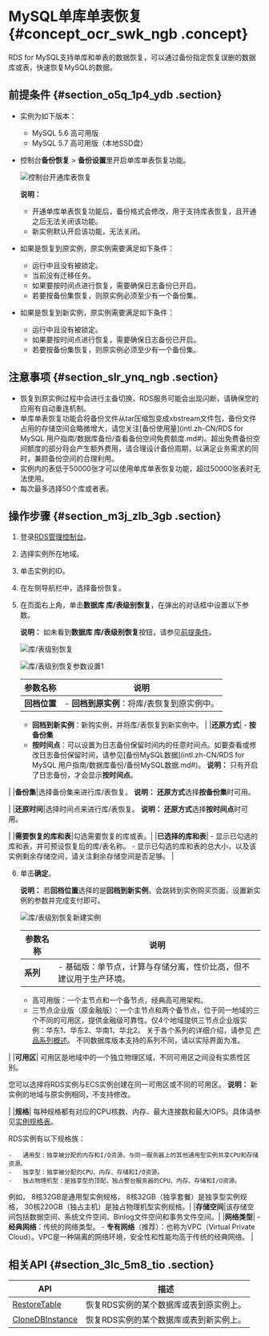 # MySQL单库单表恢复 {#concept_ocr_swk_ngb .concept}

RDS for MySQL支持单库和单表的数据恢复，可以通过备份指定恢复误删的数据库或表，快速恢复MySQL的数据。

## 前提条件 {#section_o5q_1p4_ydb .section}

-   实例为如下版本：
    -   MySQL 5.6 高可用版
    -   MySQL 5.7 高可用版（本地SSD盘）
-   控制台**备份恢复** \> **备份设置**里开启单库单表恢复功能。

    ![控制台开通库表恢复](http://static-aliyun-doc.oss-cn-hangzhou.aliyuncs.com/assets/img/115355/156877357044546_zh-CN.png)

    **说明：** 

    -   开通单库单表恢复功能后，备份格式会修改，用于支持库表恢复，且开通之后无法关闭该功能。
    -   新实例默认开启该功能，无法关闭。
-   如果是恢复到原实例，原实例需要满足如下条件：
    -   运行中且没有被锁定。
    -   当前没有迁移任务。
    -   如果要按时间点进行恢复，需要确保日志备份已开启。
    -   若要按备份集恢复，则原实例必须至少有一个备份集。
-   如果是恢复到新实例，原实例需要满足如下条件：
    -   运行中且没有被锁定。
    -   如果要按时间点进行恢复，需要确保日志备份已开启。
    -   若要按备份集恢复，则原实例必须至少有一个备份集。

## 注意事项 {#section_slr_ynq_ngb .section}

-   恢复到原实例过程中会进行主备切换，RDS服务可能会出现闪断，请确保您的应用有自动重连机制。
-   单库单表恢复功能会将备份文件从tar压缩包变成xbstream文件包，备份文件占用的存储空间会略微增大，请您关注[备份使用量](intl.zh-CN/RDS for MySQL 用户指南/数据库备份/查看备份空间免费额度.md#)。超出免费备份空间额度的部分将会产生额外费用，请合理设计备份周期，以满足业务需求的同时，兼顾备份空间的合理利用。
-   实例内的表低于50000张才可以使用单库单表恢复功能，超过50000张表时无法使用。
-   每次最多选择50个库或者表。

## 操作步骤 {#section_m3j_zlb_3gb .section}

1.  登录[RDS管理控制台](https://rds.console.aliyun.com/)。
2.  选择实例所在地域。
3.  单击实例的ID。
4.  在左侧导航栏中，选择备份恢复。
5.  在页面右上角，单击**数据库 库/表级别恢复**，在弹出的对话框中设置以下参数。

    **说明：** 如未看到**数据库 库/表级别恢复**按钮，请参见[前提条件](#)。

    ![库/表级别恢复](http://static-aliyun-doc.oss-cn-hangzhou.aliyuncs.com/assets/img/115355/156877357037783_zh-CN.png)

    ![库/表级别恢复参数设置1](http://static-aliyun-doc.oss-cn-hangzhou.aliyuncs.com/assets/img/115355/156877357037784_zh-CN.png)

    |参数名称|说明|
    |----|--|
    |**回档位置**|     -   **回档到原实例**：将库/表恢复到原实例中。
    -   **回档到新实例**：新购实例，并将库/表恢复到新实例中。
 |
    |**还原方式**|     -   **按备份集**
    -   **按时间点**：可以设置为日志备份保留时间内的任意时间点。如要查看或修改日志备份保留时间，请参见[备份MySQL数据](intl.zh-CN/RDS for MySQL 用户指南/数据库备份/备份MySQL数据.md#)。
 **说明：** 只有开启了日志备份，才会显示**按时间点**。

 |
    |**备份集**|选择备份集来进行库/表恢复。 **说明：** **还原方式**选择**按备份集**时可用。

 |
    |**还原时间**|选择时间点来进行库/表恢复。 **说明：** **还原方式**选择**按时间点**时可用。

 |
    |**需要恢复的库和表**|勾选需要恢复的库或表。|
    |**已选择的库和表**|     -   显示已勾选的库和表，并可预设恢复后的库/表名称。
    -   显示已勾选的库和表的总大小，以及该实例剩余存储空间，请关注剩余存储空间是否足够。
 |

6.  单击**确定**。

    **说明：** 若**回档位置**选择的是**回档到新实例**，会跳转到实例购买页面，设置新实例的参数并完成支付即可。

    ![库/表级别恢复新建实例](http://static-aliyun-doc.oss-cn-hangzhou.aliyuncs.com/assets/img/115355/156877357437786_zh-CN.png)

    |参数名称|说明|
    |----|--|
    |**系列**|     -   基础版：单节点，计算与存储分离，性价比高，但不建议用于生产环境。
    -   高可用版：一个主节点和一个备节点，经典高可用架构。
    -   三节点企业版（原金融版）：一个主节点和两个备节点，位于同一地域的三个不同的可用区，提供金融级可靠性。仅4个地域提供三节点企业版实例：华东1、华东2、华南1、华北2。
 关于各个系列的详细介绍，请参见 [产品系列概述](../../../../intl.zh-CN/云数据库RDS简介/产品系列/产品系列概述.md)。 不同数据库版本支持的系列不同，请以实际界面为准。

 |
    |**可用区**| 可用区是地域中的一个独立物理区域，不同可用区之间没有实质性区别。

 您可以选择将RDS实例与ECS实例创建在同一可用区或不同的可用区。 **说明：** 新实例的地域与原实例相同，不支持修改。

 |
    |**规格**| 每种规格都有对应的CPU核数、内存、最大连接数和最大IOPS。具体请参见[实例规格表](../../../../intl.zh-CN/云数据库RDS简介/实例规格/实例规格表.md)。

 RDS实例有以下规格族：

    -   通用型：独享被分配的内存和I/O资源，与同一服务器上的其他通用型实例共享CPU和存储资源。
    -   独享型：独享被分配的CPU、内存、存储和I/O资源。
    -   独占物理机型：是独享型的顶配，独占整台服务器的CPU、内存、存储和I/O资源。
 例如， 8核32GB是通用型实例规格， 8核32GB（独享套餐）是独享型实例规格， 30核220GB（独占主机）是独占物理机型实例规格。|
    |**存储空间**|该存储空间包括数据空间、系统文件空间、Binlog文件空间和事务文件空间。|
    |**网络类型**|     -   **经典网络**：传统的网络类型。
    -   **专有网络**（推荐）：也称为VPC（Virtual Private Cloud）。VPC是一种隔离的网络环境，安全性和性能均高于传统的经典网络。
 |


## 相关API {#section_3lc_5m8_tio .section}

|API|描述|
|---|--|
|[RestoreTable](../../../../intl.zh-CN/API参考/备份恢复/RestoreTable.md#)|恢复RDS实例的某个数据库或表到原实例上。|
|[CloneDBInstance](../../../../intl.zh-CN/API参考/备份恢复/CloneDBInstance.md#)|恢复RDS实例的某个数据库或表到新实例上。|

